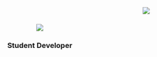 <img align="right" src="https://visitor-badge.laobi.icu/badge?page_id=ajsntgo.ajsntgo" />

<h1 align="center">
    <img src="https://readme-typing-svg.herokuapp.com/?font=Righteous&size=35&center=true&vCenter=true&width=500&height=70&duration=4000&lines=Hi+There!+👋;+I'm+AJ!;" />
</h1>

<h3 align="center">Student Developer</h3>

<br/>

